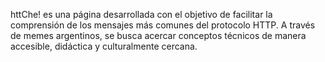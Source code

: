 httChe! es una página desarrollada con el objetivo de facilitar la comprensión de los mensajes más comunes del protocolo HTTP. A través de memes argentinos, se busca acercar conceptos técnicos de manera accesible, didáctica y culturalmente cercana.
 
 
